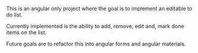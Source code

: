 This is an angular only project where the goal is to implement an editable to do list.
 
 Currently implemented is the ability to add, remove, edit and, mark done items on the list.
 
 Future goals are to refactor this into angular forms and angular materials.
